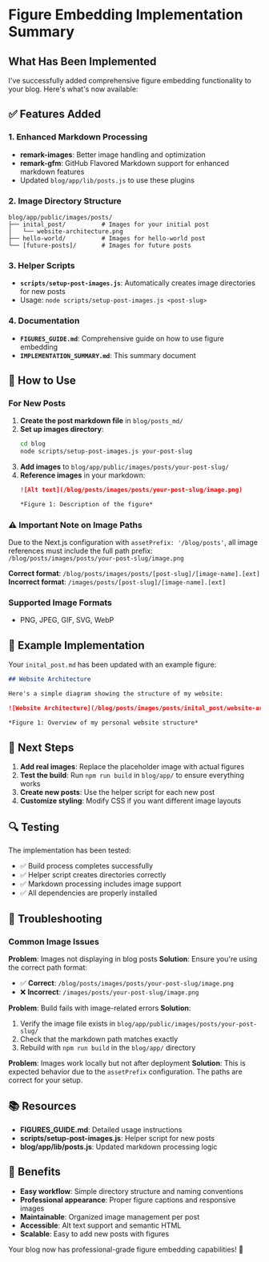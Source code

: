 # Figure Embedding Implementation Summary

## What Has Been Implemented

I've successfully added comprehensive figure embedding functionality to your blog. Here's what's now available:

## ✅ Features Added

### 1. Enhanced Markdown Processing
- **remark-images**: Better image handling and optimization
- **remark-gfm**: GitHub Flavored Markdown support for enhanced markdown features
- Updated `blog/app/lib/posts.js` to use these plugins

### 2. Image Directory Structure
```
blog/app/public/images/posts/
├── inital_post/          # Images for your initial post
│   └── website-architecture.png
├── hello-world/          # Images for hello-world post
└── [future-posts]/       # Images for future posts
```

### 3. Helper Scripts
- **`scripts/setup-post-images.js`**: Automatically creates image directories for new posts
- Usage: `node scripts/setup-post-images.js <post-slug>`

### 4. Documentation
- **`FIGURES_GUIDE.md`**: Comprehensive guide on how to use figure embedding
- **`IMPLEMENTATION_SUMMARY.md`**: This summary document

## 🔧 How to Use

### For New Posts

1. **Create the post markdown file** in `blog/posts_md/`
2. **Set up images directory**:
   ```bash
   cd blog
   node scripts/setup-post-images.js your-post-slug
   ```
3. **Add images** to `blog/app/public/images/posts/your-post-slug/`
4. **Reference images** in your markdown:
   ```markdown
   ![Alt text](/blog/posts/images/posts/your-post-slug/image.png)
   
   *Figure 1: Description of the figure*
   ```

### ⚠️ Important Note on Image Paths
Due to the Next.js configuration with `assetPrefix: '/blog/posts'`, all image references must include the full path prefix: `/blog/posts/images/posts/your-post-slug/image.png`

**Correct format**: `/blog/posts/images/posts/[post-slug]/[image-name].[ext]`
**Incorrect format**: `/images/posts/[post-slug]/[image-name].[ext]`

### Supported Image Formats
- PNG, JPEG, GIF, SVG, WebP

## 📝 Example Implementation

Your `inital_post.md` has been updated with an example figure:

```markdown
## Website Architecture

Here's a simple diagram showing the structure of my website:

![Website Architecture](/blog/posts/images/posts/inital_post/website-architecture.png)

*Figure 1: Overview of my personal website structure*
```

## 🚀 Next Steps

1. **Add real images**: Replace the placeholder image with actual figures
2. **Test the build**: Run `npm run build` in `blog/app/` to ensure everything works
3. **Create new posts**: Use the helper script for each new post
4. **Customize styling**: Modify CSS if you want different image layouts

## 🔍 Testing

The implementation has been tested:
- ✅ Build process completes successfully
- ✅ Helper script creates directories correctly
- ✅ Markdown processing includes image support
- ✅ All dependencies are properly installed

## 🚨 Troubleshooting

### Common Image Issues

**Problem**: Images not displaying in blog posts
**Solution**: Ensure you're using the correct path format:
- ✅ **Correct**: `/blog/posts/images/posts/your-post-slug/image.png`
- ❌ **Incorrect**: `/images/posts/your-post-slug/image.png`

**Problem**: Build fails with image-related errors
**Solution**: 
1. Verify the image file exists in `blog/app/public/images/posts/your-post-slug/`
2. Check that the markdown path matches exactly
3. Rebuild with `npm run build` in the `blog/app/` directory

**Problem**: Images work locally but not after deployment
**Solution**: This is expected behavior due to the `assetPrefix` configuration. The paths are correct for your setup.

## 📚 Resources

- **FIGURES_GUIDE.md**: Detailed usage instructions
- **scripts/setup-post-images.js**: Helper script for new posts
- **blog/app/lib/posts.js**: Updated markdown processing logic

## 🎯 Benefits

- **Easy workflow**: Simple directory structure and naming conventions
- **Professional appearance**: Proper figure captions and responsive images
- **Maintainable**: Organized image management per post
- **Accessible**: Alt text support and semantic HTML
- **Scalable**: Easy to add new posts with figures

Your blog now has professional-grade figure embedding capabilities! 🎉
